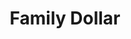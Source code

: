 ---
title: "Family Dollar"
url: /roanoke/family-dollar-williamson-road-northwest/
shop: Kramladen
---